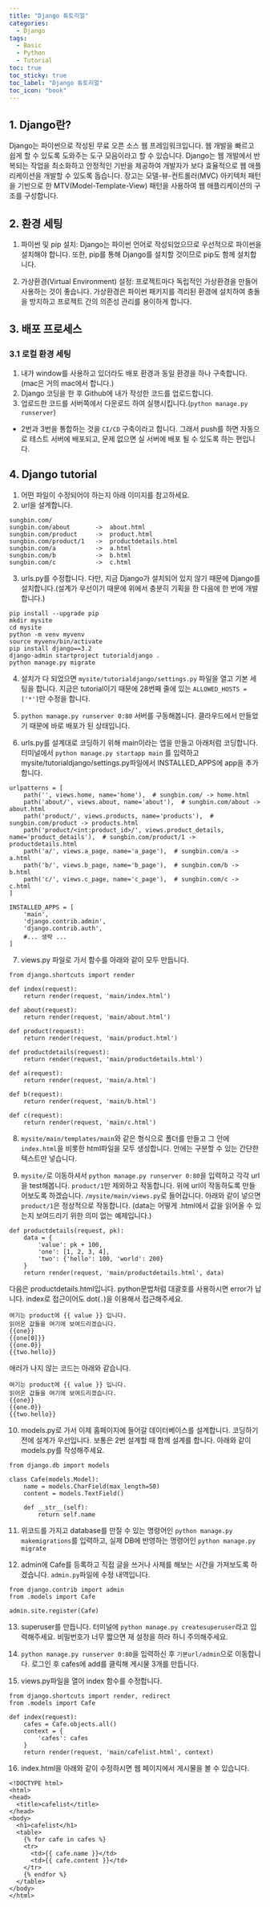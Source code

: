 ```yaml
---
title: "Django 튜토리얼"
categories:
  - Django
tags:
  - Basic
  - Python
  - Tutorial
toc: true
toc_sticky: true
toc_label: "Django 튜토리얼"
toc_icon: "book"
---
```


## 1. Django란?

Django는 파이썬으로 작성된 무료 오픈 소스 웹 프레임워크입니다. 웹 개발을 빠르고 쉽게 할 수 있도록 도와주는 도구 모음이라고 할 수 있습니다. Django는 웹 개발에서 반복되는 작업을 최소화하고 안정적인 기반을 제공하여 개발자가 보다 효율적으로 웹 애플리케이션을 개발할 수 있도록 돕습니다. 장고는 모델-뷰-컨트롤러(MVC) 아키텍처 패턴을 기반으로 한 MTV(Model-Template-View) 패턴을 사용하여 웹 애플리케이션의 구조를 구성합니다.

## 2. 환경 세팅

1. 파이썬 및 pip 설치: Django는 파이썬 언어로 작성되었으므로 우선적으로 파이썬을 설치해야 합니다. 또한, pip를 통해 Django를 설치할 것이므로 pip도 함께 설치합니다.

2. 가상환경(Virtual Environment) 설정: 프로젝트마다 독립적인 가상환경을 만들어 사용하는 것이 좋습니다. 가상환경은 파이썬 패키지를 격리된 환경에 설치하여 충돌을 방지하고 프로젝트 간의 의존성 관리를 용이하게 합니다.

## 3. 배포 프로세스

### 3.1 로컬 환경 세팅
1. 내가 window를 사용하고 있더라도 배포 환경과 동일 환경을 하나 구축합니다. (mac은 거의 mac에서 합니다.)
2. Django 코딩을 한 후 Github에 내가 작성한 코드를 업로드합니다.
3. 업로드한 코드를 서버쪽에서 다운로드 하여 실행시킵니다.(`python manage.py runserver`)
* 2번과 3번을 통합하는 것을 `CI/CD` 구축이라고 합니다. 그래서 push를 하면 자동으로 테스트 서버에 배포되고, 문제 없으면 실 서버에 배포 될 수 있도록 하는 편입니다.

## 4. Django tutorial

1. 어떤 파일이 수정되어야 하는지 아래 이미지를 참고하세요.
2. url을 설계합니다.

```
sungbin.com/
sungbin.com/about       ->  about.html
sungbin.com/product     ->  product.html
sungbin.com/product/1   ->  productdetails.html
sungbin.com/a           ->  a.html
sungbin.com/b           ->  b.html
sungbin.com/c           ->  c.html
```

3. urls.py를 수정합니다. 다만, 지금 Django가 설치되어 있지 않기 때문에 Django를 설치합니다.(설계가 우선이기 때문에 위에서 충분히 기획을 한 다음에 한 번에 개발합니다.)

```
pip install --upgrade pip
mkdir mysite
cd mysite
python -m venv myvenv
source myvenv/bin/activate
pip install django==3.2
django-admin startproject tutorialdjango .
python manage.py migrate
```

4. 설치가 다 되었으면 `mysite/tutorialdjango/settings.py` 파일을 열고 기본 세팅을 합니다. 지금은 tutorial이기 때문에 28번째 줄에 있는 `ALLOWED_HOSTS = ['*']`만 수정을 합니다.

5. `python manage.py runserver 0:80` 서버를 구동해봅니다. 클라우드에서 만들었기 때문에 바로 배포가 된 상태입니다.

6. urls.py를 설계대로 코딩하기 위해 main이라는 앱을 만들고 아래처럼 코딩합니다. 터미널에서 `python manage.py startapp main` 를 입력하고 mysite/tutorialdjango/settings.py파일에서 INSTALLED_APPS에 app을 추가합니다.

```
urlpatterns = [
    path('', views.home, name='home'),  # sungbin.com/ -> home.html
    path('about/', views.about, name='about'),  # sungbin.com/about -> about.html
    path('product/', views.products, name='products'),  # sungbin.com/product -> products.html
    path('product/<int:product_id>/', views.product_details, name='product_details'),  # sungbin.com/product/1 -> productdetails.html
    path('a/', views.a_page, name='a_page'),  # sungbin.com/a -> a.html
    path('b/', views.b_page, name='b_page'),  # sungbin.com/b -> b.html
    path('c/', views.c_page, name='c_page'),  # sungbin.com/c -> c.html
]
```

```
INSTALLED_APPS = [
    'main',
    'django.contrib.admin',
    'django.contrib.auth',
    #... 생략 ...
]
```

7. views.py 파일로 가서 함수를 아래와 같이 모두 만듭니다.

```
from django.shortcuts import render

def index(request):
    return render(request, 'main/index.html')

def about(request):
    return render(request, 'main/about.html')

def product(request):
    return render(request, 'main/product.html')

def productdetails(request):
    return render(request, 'main/productdetails.html')

def a(request):
    return render(request, 'main/a.html')

def b(request):
    return render(request, 'main/b.html')

def c(request):
    return render(request, 'main/c.html')
```

8. `mysite/main/templates/main`와 같은 형식으로 폴더를 만들고 그 안에 `index.html`을 비롯한 html파일을 모두 생성합니다. 안에는 구분할 수 있는 간단한 텍스트만 넣습니다.

9. `mysite/`로 이동하셔서 `python manage.py runserver 0:80`을 입력하고 각각 url을 test해봅니다. `product/1`만 제외하고 작동합니다. 위에 url이 작동하도록 만들어보도록 하겠습니다. `/mysite/main/views.py`로 들어갑니다. 아래와 같이 넣으면 `product/1`은 정상적으로 작동합니다. (data는 어떻게 .html에서 값을 읽어올 수 있는지 보여드리기 위한 의미 없는 예제입니다.)

```
def productdetails(request, pk):
    data = {
        'value': pk + 100,
        'one': [1, 2, 3, 4],
        'two': {'hello': 100, 'world': 200}
    }
    return render(request, 'main/productdetails.html', data)
```

다음은 productdetails.html입니다. python문법처럼 대괄호를 사용하시면 error가 납니다. index로 접근이어도 dot(`.`)을 이용해서 접근해주세요.

```
여기는 product에 {{ value }} 입니다.
읽어온 값들을 여기에 보여드리겠습니다.
{{one}}
{{one[0]}}
{{one.0}}
{{two.hello}}
```

애러가 나지 않는 코드는 아래와 같습니다.

```
여기는 product에 {{ value }} 입니다.
읽어온 값들을 여기에 보여드리겠습니다.
{{one}}
{{one.0}}
{{two.hello}}
```

10. models.py로 가서 이제 홈페이지에 들어갈 데이터베이스를 설계합니다. 코딩하기 전에 설계가 우선입니다. 보통은 2번 설계할 때 함께 설계를 합니다. 아래와 같이 models.py를 작성해주세요.

```
from django.db import models

class Cafe(models.Model):
    name = models.CharField(max_length=50)
    content = models.TextField()

    def __str__(self):
        return self.name
```

11. 위코드를 가지고 database를 만질 수 있는 명령어인 `python manage.py makemigrations`를 입력하고, 실제 DB에 반영하는 명령어인 `python manage.py migrate`

12. admin에 Cafe를 등록하고 직접 글을 쓰거나 사제를 해보는 시간을 가져보도록 하겠습니다. `admin.py`파일에 수정 내역입니다.

```
from django.contrib import admin
from .models import Cafe

admin.site.register(Cafe)
```

13. superuser를 만듭니다. 터미널에 `python manage.py createsuperuser`라고 입력해주세요. 비밀번호가 너무 짧으면 재 설정을 하라 하니 주의해주세요.

14. `python manage.py runserver 0:80`을 입력하신 후 `기본url/admin`으로 이동합니다. 로그인 후 cafes에 add를 클릭해 게시물 3개를 만듭니다.

15. views.py파일을 열어 index 함수를 수정합니다.

```
from django.shortcuts import render, redirect
from .models import Cafe

def index(request):
    cafes = Cafe.objects.all()
    context = {
        'cafes': cafes
    }
    return render(request, 'main/cafelist.html', context)
```

16. index.html을 아래와 같이 수정하시면 웹 페이지에서 게시물을 볼 수 있습니다.

```
<!DOCTYPE html>
<html>
<head>
  <title>cafelist</title>
</head>
<body>
  <h1>cafelist</h1>
  <table>
    {% for cafe in cafes %}
    <tr>
      <td>{{ cafe.name }}</td>
      <td>{{ cafe.content }}</td>
    </tr>
    {% endfor %}
  </table>
</body>
</html>
```
